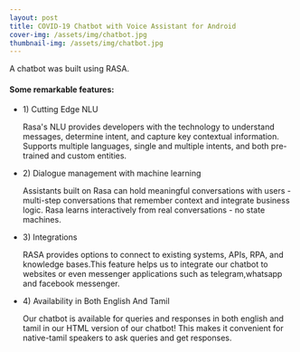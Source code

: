 ```yaml
---
layout: post
title: COVID-19 Chatbot with Voice Assistant for Android
cover-img: /assets/img/chatbot.jpg
thumbnail-img: /assets/img/chatbot.jpg
---
```


A chatbot was built using RASA.

<h4>Some remarkable features:</h4>
<ul>
  <li>1) Cutting Edge NLU</li>
  <p>Rasa's NLU provides developers with the technology to understand messages, determine intent, and capture key contextual information. Supports multiple languages, single and multiple intents, and both pre-trained and custom entities. </p>
  
  <li>2) Dialogue management with machine learning</li>
<p>Assistants built on Rasa can hold meaningful conversations with users - multi-step conversations that remember context and integrate business logic. Rasa learns interactively from real conversations - no state machines.</p>

<li>3) Integrations</li>
<p>RASA provides options to connect to existing systems, APIs, RPA, and knowledge bases.This feature helps us to integrate our chatbot to websites or even messenger applications such as telegram,whatsapp and facebook messenger.</p>
  
<li>4) Availability in Both English And Tamil</li>
<p>Our chatbot is available for queries and responses in both english and tamil in our HTML version of our chatbot! This makes it convenient for native-tamil speakers to ask queries and get responses.</p>

</ul>
